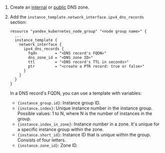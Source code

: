 1. Create an [internal](../../dns/operations/zone-create-private.md) or [public](../../dns/operations/zone-create-public.md) DNS zone.
1. Add the `instance_template.network_interface.ipv4_dns_records` section:

   ```hcl
   resource "yandex_kubernetes_node_group" "<node group name>" {
     ...
     instance_template {
       network_interface {
         ipv4_dns_records {
           fqdn        = "<DNS record's FQDN>"
           dns_zone_id = "<DNS zone ID>"
           ttl         = "<DNS record's TTL in seconds>"
           ptr         = "<create a PTR record: true or false>"
         }
       }
     }
   }
   ```

   In a DNS record's FQDN, you can use a template with variables:
   * `{instance_group.id}`: Instance group ID.
   * `{instance.index}`: Unique instance number in the instance group. Possible values: 1 to N, where N is the number of instances in the group.
   * `{instance.index_in_zone}`: Instance number in a zone. It's unique for a specific instance group within the zone.
   * `{instance.short_id}`: Instance ID that is unique within the group. Consists of four letters.
   * `{instance.zone_id}`: Zone ID.